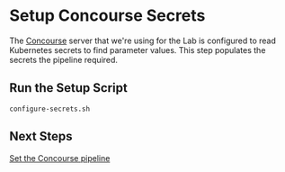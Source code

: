 # Setup Concourse Secrets

The [Concourse](https://concourse-ci.org) server that we're using for the
Lab is configured to read Kubernetes secrets to find parameter values. This
step populates the secrets the pipeline required.

## Run the Setup Script

```
configure-secrets.sh
```

## Next Steps

[Set the Concourse pipeline](08-set-pipeline.md)
